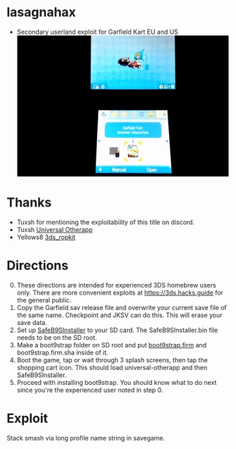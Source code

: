 # lasagnahax
- Secondary userland exploit for Garfield Kart EU and US<br>
![sploit demo](gf.gif)

# Thanks
- Tuxsh for mentioning the exploitability of this title on discord. 
- Tuxsh [Universal Otherapp](https://github.com/TuxSH/universal-otherapp)
- Yellows8 [3ds_ropkit](https://github.com/yellows8/3ds_ropkit)

# Directions
0) These directions are intended for experienced 3DS homebrew users only. There are more convenient exploits at https://3ds.hacks.guide for the general public.
1) Copy the Garfield.sav release file and overwrite your current save file of the same name. Checkpoint and JKSV can do this. This will erase your save data.
2) Set up [SafeB9SInstaller](https://github.com/d0k3/SafeB9SInstaller/releases) to your SD card. The SafeB9SInstaller.bin file needs to be on the SD root.  
3) Make a boot9strap folder on SD root and put [boot9strap.firm](https://github.com/SciresM/boot9strap/releases/tag/1.3) and boot9strap.firm.sha inside of it.
4) Boot the game, tap or wait through 3 splash screens, then tap the shopping cart icon. This should load universal-otherapp and then SafeB9SInstaller.
5) Proceed with installing boot9strap. You should know what to do next since you're the experienced user noted in step 0.

# Exploit

Stack smash via long profile name string in savegame. <br>